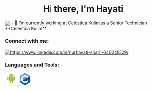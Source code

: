 <h1 align="center">Hi there, I'm Hayati</h1>
<img align="center" height="200" src="https://media1.giphy.com/media/v1.Y2lkPTc5MGI3NjExeWtnZDNsYWVybjRpbXdxbDFydjNiYWhldXN6d29kaGVqaTAzZWxxcSZlcD12MV9pbnRlcm5hbF9naWZfYnlfaWQmY3Q9Zw/pgyLpg9VC3tVswuTdi/giphy.gif"  />
- 🔭 I’m currently working at Celestica Kulim as a Senior Technician **Celestica Kulim**

<h3 align="left">Connect with me:</h3>
<p align="left">
<a href="https://linkedin.com/in/https://www.linkedin.com/in/nurhayati-sharif-640248129/" target="blank"><img align="center" src="https://raw.githubusercontent.com/rahuldkjain/github-profile-readme-generator/master/src/images/icons/Social/linked-in-alt.svg" alt="https://www.linkedin.com/in/nurhayati-sharif-640248129/" height="30" width="40" /></a>
</p>

<h3 align="left">Languages and Tools:</h3>
<p align="left"> <a href="https://developer.android.com" target="_blank" rel="noreferrer"> <img src="https://raw.githubusercontent.com/devicons/devicon/master/icons/android/android-original-wordmark.svg" alt="android" width="40" height="40"/> </a> <a href="https://www.cprogramming.com/" target="_blank" rel="noreferrer"> <img src="https://raw.githubusercontent.com/devicons/devicon/master/icons/c/c-original.svg" alt="c" width="40" height="40"/> </a> </p>
